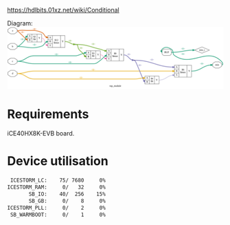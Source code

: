 https://hdlbits.01xz.net/wiki/Conditional

Diagram:\
![](diagram.svg)

# Requirements

iCE40HX8K-EVB board.

# Device utilisation

```
 ICESTORM_LC:    75/ 7680     0%
ICESTORM_RAM:     0/   32     0%
       SB_IO:    40/  256    15%
       SB_GB:     0/    8     0%
ICESTORM_PLL:     0/    2     0%
 SB_WARMBOOT:     0/    1     0%
```